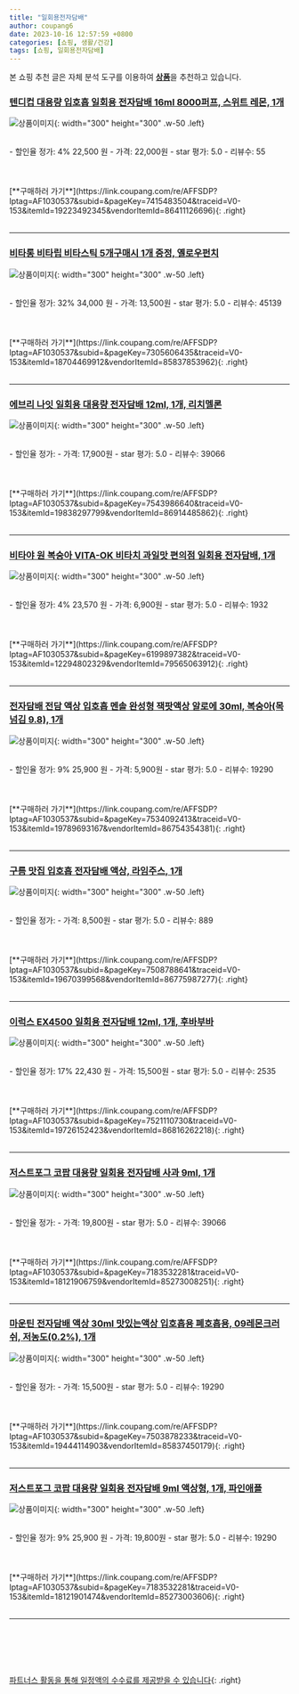 ```yaml
---
title: "일회용전자담배"
author: coupang6
date: 2023-10-16 12:57:59 +0800
categories: [쇼핑, 생활/건강]
tags: [쇼핑, 일회용전자담배]
---
```


본 쇼핑 추천 글은 자체 분석 도구를 이용하여 [**상품**](https://link.coupang.com/a/bao1ui)을 추천하고 있습니다.

### [텐디컵 대용량 입호흡 일회용 전자담배 16ml 8000퍼프, 스위트 레몬, 1개](https://link.coupang.com/re/AFFSDP?lptag=AF1030537&subid=&pageKey=7415483504&traceid=V0-153&itemId=19223492345&vendorItemId=86411126696)

![상품이미지](https://img1a.coupangcdn.com/image/coupang/list/adultProduct_plp.png){: width="300" height="300" .w-50 .left}


<br>
- 할인율 정가: 4%  22,500   원
- 가격: 22,000원
- star 평가: 5.0
- 리뷰수: 55
<br>
<br>
<br>
<br>
[**구매하러 가기**](https://link.coupang.com/re/AFFSDP?lptag=AF1030537&subid=&pageKey=7415483504&traceid=V0-153&itemId=19223492345&vendorItemId=86411126696){: .right}
<br>
<br>

---

### [비타롱 비타립 비타스틱 5개구매시 1개 증정, 옐로우펀치](https://link.coupang.com/re/AFFSDP?lptag=AF1030537&subid=&pageKey=7305606435&traceid=V0-153&itemId=18704469912&vendorItemId=85837853962)

![상품이미지](https://img1a.coupangcdn.com/image/coupang/list/adultProduct_plp.png){: width="300" height="300" .w-50 .left}


<br>
- 할인율 정가: 32%  34,000   원
- 가격: 13,500원
- star 평가: 5.0
- 리뷰수: 45139
<br>
<br>
<br>
<br>
[**구매하러 가기**](https://link.coupang.com/re/AFFSDP?lptag=AF1030537&subid=&pageKey=7305606435&traceid=V0-153&itemId=18704469912&vendorItemId=85837853962){: .right}
<br>
<br>

---

### [에브리 나잇 일회용 대용량 전자담배 12ml, 1개, 리치멜론](https://link.coupang.com/re/AFFSDP?lptag=AF1030537&subid=&pageKey=7543986640&traceid=V0-153&itemId=19838297799&vendorItemId=86914485862)

![상품이미지](https://img1a.coupangcdn.com/image/coupang/list/adultProduct_plp.png){: width="300" height="300" .w-50 .left}


<br>
- 할인율 정가: 
- 가격: 17,900원
- star 평가: 5.0
- 리뷰수: 39066
<br>
<br>
<br>
<br>
[**구매하러 가기**](https://link.coupang.com/re/AFFSDP?lptag=AF1030537&subid=&pageKey=7543986640&traceid=V0-153&itemId=19838297799&vendorItemId=86914485862){: .right}
<br>
<br>

---

### [비타야 원 복숭아 VITA-OK 비타치 과일맛 편의점 일회용 전자담배, 1개](https://link.coupang.com/re/AFFSDP?lptag=AF1030537&subid=&pageKey=6199897382&traceid=V0-153&itemId=12294802329&vendorItemId=79565063912)

![상품이미지](https://img1a.coupangcdn.com/image/coupang/list/adultProduct_plp.png){: width="300" height="300" .w-50 .left}


<br>
- 할인율 정가: 4%  23,570   원
- 가격: 6,900원
- star 평가: 5.0
- 리뷰수: 1932
<br>
<br>
<br>
<br>
[**구매하러 가기**](https://link.coupang.com/re/AFFSDP?lptag=AF1030537&subid=&pageKey=6199897382&traceid=V0-153&itemId=12294802329&vendorItemId=79565063912){: .right}
<br>
<br>

---

### [전자담배 전담 액상 입호흡 멘솔 완성형 잭팟액상 알로에 30ml, 복숭아(목넘김 9.8), 1개](https://link.coupang.com/re/AFFSDP?lptag=AF1030537&subid=&pageKey=7534092413&traceid=V0-153&itemId=19789693167&vendorItemId=86754354381)

![상품이미지](https://img1a.coupangcdn.com/image/coupang/list/adultProduct_plp.png){: width="300" height="300" .w-50 .left}


<br>
- 할인율 정가: 9%  25,900   원
- 가격: 5,900원
- star 평가: 5.0
- 리뷰수: 19290
<br>
<br>
<br>
<br>
[**구매하러 가기**](https://link.coupang.com/re/AFFSDP?lptag=AF1030537&subid=&pageKey=7534092413&traceid=V0-153&itemId=19789693167&vendorItemId=86754354381){: .right}
<br>
<br>

---

### [구름 맛집 입호흡 전자담배 액상, 라임주스, 1개](https://link.coupang.com/re/AFFSDP?lptag=AF1030537&subid=&pageKey=7508788641&traceid=V0-153&itemId=19670399568&vendorItemId=86775987277)

![상품이미지](https://img1a.coupangcdn.com/image/coupang/list/adultProduct_plp.png){: width="300" height="300" .w-50 .left}


<br>
- 할인율 정가: 
- 가격: 8,500원
- star 평가: 5.0
- 리뷰수: 889
<br>
<br>
<br>
<br>
[**구매하러 가기**](https://link.coupang.com/re/AFFSDP?lptag=AF1030537&subid=&pageKey=7508788641&traceid=V0-153&itemId=19670399568&vendorItemId=86775987277){: .right}
<br>
<br>

---

### [이럭스 EX4500 일회용 전자담배 12ml, 1개, 후바부바](https://link.coupang.com/re/AFFSDP?lptag=AF1030537&subid=&pageKey=7521110730&traceid=V0-153&itemId=19726152423&vendorItemId=86816262218)

![상품이미지](https://img1a.coupangcdn.com/image/coupang/list/adultProduct_plp.png){: width="300" height="300" .w-50 .left}


<br>
- 할인율 정가: 17%  22,430   원
- 가격: 15,500원
- star 평가: 5.0
- 리뷰수: 2535
<br>
<br>
<br>
<br>
[**구매하러 가기**](https://link.coupang.com/re/AFFSDP?lptag=AF1030537&subid=&pageKey=7521110730&traceid=V0-153&itemId=19726152423&vendorItemId=86816262218){: .right}
<br>
<br>

---

### [저스트포그 코팝 대용량 일회용 전자담배 사과 9ml, 1개](https://link.coupang.com/re/AFFSDP?lptag=AF1030537&subid=&pageKey=7183532281&traceid=V0-153&itemId=18121906759&vendorItemId=85273008251)

![상품이미지](https://img1a.coupangcdn.com/image/coupang/list/adultProduct_plp.png){: width="300" height="300" .w-50 .left}


<br>
- 할인율 정가: 
- 가격: 19,800원
- star 평가: 5.0
- 리뷰수: 39066
<br>
<br>
<br>
<br>
[**구매하러 가기**](https://link.coupang.com/re/AFFSDP?lptag=AF1030537&subid=&pageKey=7183532281&traceid=V0-153&itemId=18121906759&vendorItemId=85273008251){: .right}
<br>
<br>

---

### [마운틴 전자담배 액상 30ml 맛있는액상 입호흡용 폐호흡용, 09레몬크러쉬, 저농도(0.2%), 1개](https://link.coupang.com/re/AFFSDP?lptag=AF1030537&subid=&pageKey=7503878233&traceid=V0-153&itemId=19444114903&vendorItemId=85837450179)

![상품이미지](https://img1a.coupangcdn.com/image/coupang/list/adultProduct_plp.png){: width="300" height="300" .w-50 .left}


<br>
- 할인율 정가: 
- 가격: 15,500원
- star 평가: 5.0
- 리뷰수: 19290
<br>
<br>
<br>
<br>
[**구매하러 가기**](https://link.coupang.com/re/AFFSDP?lptag=AF1030537&subid=&pageKey=7503878233&traceid=V0-153&itemId=19444114903&vendorItemId=85837450179){: .right}
<br>
<br>

---

### [저스트포그 코팝 대용량 일회용 전자담배 9ml 액상형, 1개, 파인애플](https://link.coupang.com/re/AFFSDP?lptag=AF1030537&subid=&pageKey=7183532281&traceid=V0-153&itemId=18121901474&vendorItemId=85273003606)

![상품이미지](https://img1a.coupangcdn.com/image/coupang/list/adultProduct_plp.png){: width="300" height="300" .w-50 .left}


<br>
- 할인율 정가: 9%  25,900   원
- 가격: 19,800원
- star 평가: 5.0
- 리뷰수: 19290
<br>
<br>
<br>
<br>
[**구매하러 가기**](https://link.coupang.com/re/AFFSDP?lptag=AF1030537&subid=&pageKey=7183532281&traceid=V0-153&itemId=18121901474&vendorItemId=85273003606){: .right}
<br>
<br>

---
<br><br><br><br><br> [파트너스 활동을 통해 일정액의 수수료를 제공받을 수 있습니다](https://link.coupang.com/a/bao1ui){: .right}